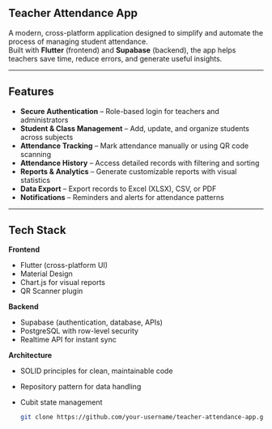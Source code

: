 ## Teacher Attendance App

A modern, cross-platform application designed to simplify and automate the process of managing student attendance.  
Built with **Flutter** (frontend) and **Supabase** (backend), the app helps teachers save time, reduce errors, and generate useful insights.

---

## Features

- **Secure Authentication** – Role-based login for teachers and administrators  
- **Student & Class Management** – Add, update, and organize students across subjects  
- **Attendance Tracking** – Mark attendance manually or using QR code scanning  
- **Attendance History** – Access detailed records with filtering and sorting  
- **Reports & Analytics** – Generate customizable reports with visual statistics  
- **Data Export** – Export records to Excel (XLSX), CSV, or PDF  
- **Notifications** – Reminders and alerts for attendance patterns  

---

## Tech Stack

**Frontend**
- Flutter (cross-platform UI)
- Material Design
- Chart.js for visual reports
- QR Scanner plugin

**Backend**
- Supabase (authentication, database, APIs)
- PostgreSQL with row-level security
- Realtime API for instant sync

**Architecture**
- SOLID principles for clean, maintainable code  
- Repository pattern for data handling  
- Cubit state management  



   ```bash
   git clone https://github.com/your-username/teacher-attendance-app.git

